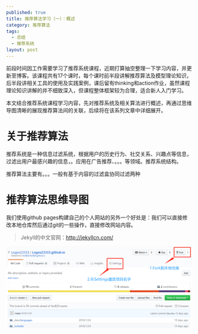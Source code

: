 ```yaml
---
published: true
title: 推荐算法学习（一）：概述
category: 推荐算法
tags: 
  - 总结
  - 推荐系统
layout: post
---
```


前段时间因工作需要学习了推荐系统课程，近期打算抽空整理一下学习内容，并更新至博客。该课程共有17个课时，每个课时前半段讲解推荐算法及模型理论知识，后半段讲相关工具的使用及实践案例，课后留有thinking和action作业，虽然课程理论知识讲解的并不细致深入，但课程整体框架较为合理，适合新人入门学习。

本文结合推荐系统课程学习内容，先对推荐系统及相关算法进行概述，再通过思维导图清晰的展现推荐算法间的关联，后续将在该系列文章中详细展开。

# 关于推荐算法

推荐系统是一种信息过滤系统，根据用户的历史行为、社交关系、兴趣点等信息，过滤出用户最感兴趣的信息，。应用在广告推荐、。。。等领域。推荐系统结构。

推荐算法主要有。。。一般有基于内容的过滤盒协同过滤两种

# 推荐算法思维导图

我们使用github pages构建自己的个人网站的另外一个好处是：我们可以直接修改本地仓库然后通过git的一些操作，直接修改网站内容。



> Jekyll的中文官网：http://jekyllcn.com/



![0](https://raw.githubusercontent.com/Alice1214/alice1214.github.io/master/_posts/image/推荐算法（一）/0.png)